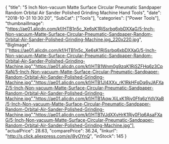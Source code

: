 {
	"title": "5 Inch Non-vacuum Matte Surface Circular Pneumatic Sandpaper Random Orbital Air Sander Polished Grinding Machine Hand Tools",
	"date": "2018-10-31 10:30:20",
	"SubCat": ["Tools"],
	"categories": ["Power Tools"],
	"thumbnailImage": "https://ae01.alicdn.com/kf/HTB1n5c_Xe6sK1RjSsrbq6xbDXXaG/5-Inch-Non-vacuum-Matte-Surface-Circular-Pneumatic-Sandpaper-Random-Orbital-Air-Sander-Polished-Grinding-Machine.jpg_220x220.jpg",
	"BigImage": ["https://ae01.alicdn.com/kf/HTB1n5c_Xe6sK1RjSsrbq6xbDXXaG/5-Inch-Non-vacuum-Matte-Surface-Circular-Pneumatic-Sandpaper-Random-Orbital-Air-Sander-Polished-Grinding-Machine.jpg","https://ae01.alicdn.com/kf/HTB1Wnm0g9zqK1RjSZFHq6z3CpXaN/5-Inch-Non-vacuum-Matte-Surface-Circular-Pneumatic-Sandpaper-Random-Orbital-Air-Sander-Polished-Grinding-Machine.jpg","https://ae01.alicdn.com/kf/HTB1JI4XXx_rK1RkHFqDq6yJAFXaZ/5-Inch-Non-vacuum-Matte-Surface-Circular-Pneumatic-Sandpaper-Random-Orbital-Air-Sander-Polished-Grinding-Machine.jpg","https://ae01.alicdn.com/kf/HTB1Aqw.XiLxK1Rjy0Ffq6zYdVXaB/5-Inch-Non-vacuum-Matte-Surface-Circular-Pneumatic-Sandpaper-Random-Orbital-Air-Sander-Polished-Grinding-Machine.jpg","https://ae01.alicdn.com/kf/HTB1VJdXXyHrK1Rjy0Flq6AsaFXaG/5-Inch-Non-vacuum-Matte-Surface-Circular-Pneumatic-Sandpaper-Random-Orbital-Air-Sander-Polished-Grinding-Machine.jpg"],
	"actualPrice": 28.63,
	"comparePrice": 36.24,
	"linkurl": "http://s.click.aliexpress.com/e/j9yOYnQ",
	"inStock": 145
}
